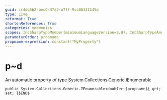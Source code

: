 ```yaml
---
guid: cc4dd5b2-bec0-47a2-a7ff-9cc06121145d
type: Live
reformat: True
shortenReferences: True
categories: mnemonics
scopes: InCSharpTypeMember(minimumLanguageVersion=2.0), InCSharpTypeAndNamespace(minimumLanguageVersion=2.0)
parameterOrder: propname
propname-expression: constant("MyProperty")
---
```


# p~d

An automatic property of type System.Collections.Generic.IEnumerable<double>

```
public System.Collections.Generic.IEnumerable<double> $propname${ get; set; }$END$
```
